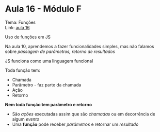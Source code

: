 # Aula 16 - Módulo F

Tema: Funções  
Link: [aula 16](https://youtu.be/mc3TKp2XzhI)

Uso de funções em JS

Na aula 10, aprendemos a fazer funcionalidades simples, mas não falamos sobre *passagem de parâmetros, retorno de resultados*

JS funciona como uma linguagem funcional

Toda função tem:

- Chamada
- Parâmetro - faz parte da chamada
- Ação
- Retorno

**Nem toda função tem parâmetro e retorno** 

- São *ações* executadas assim que são *chamadas* ou em decorrência de algum *evento*
- Uma **função** pode receber *parâmetros* e retornar um *resultado*